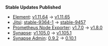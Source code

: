 **Stable Updates Published**

* [Element](https://github.com/element-hq/element-web): [v1.11.64](https://github.com/element-hq/element-web/releases/tag/v1.11.64) -> [v1.11.65](https://github.com/element-hq/element-web/releases/tag/v1.11.65)
* [Jitsi](https://github.com/jitsi/docker-jitsi-meet): [stable-9364-1](https://github.com/jitsi/docker-jitsi-meet/releases/tag/stable-9364-1) -> [stable-9457](https://github.com/jitsi/docker-jitsi-meet/releases/tag/stable-9457)
* [Prometheus Node Exporter](https://github.com/prometheus/node_exporter): [v1.7.0](https://github.com/prometheus/node_exporter/releases/tag/v1.7.0) -> [v1.8.0](https://github.com/prometheus/node_exporter/releases/tag/v1.8.0)
* [Synapse](https://github.com/element-hq/synapse): [v1.105.0](https://github.com/element-hq/synapse/releases/tag/v1.105.0) -> [v1.105.1](https://github.com/element-hq/synapse/releases/tag/v1.105.1)
* [Synapse Admin](https://github.com/Awesome-Technologies/synapse-admin): [0.9.2](https://github.com/Awesome-Technologies/synapse-admin/releases/tag/0.9.2) -> [0.10.1](https://github.com/Awesome-Technologies/synapse-admin/releases/tag/0.10.1)
